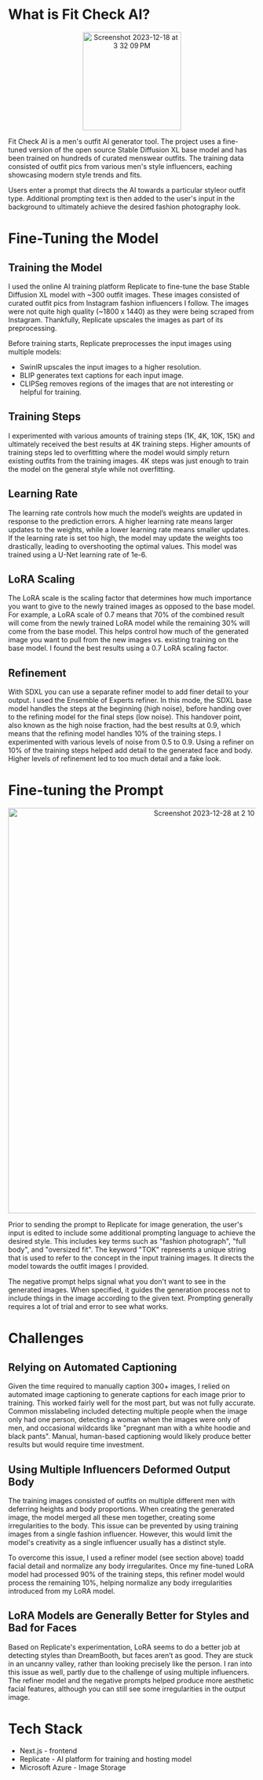 # What is Fit Check AI?

<p align="center">
 <img width="200" alt="Screenshot 2023-12-18 at 3 32 09 PM" src="https://github.com/avakil3/fit-check/assets/94705084/a5c73e0f-5977-4144-831f-0fba24a3449f">
</p>

Fit Check AI is a men's outfit AI generator tool. The project uses a fine-tuned version of the open source Stable Diffusion XL base model and has been trained on hundreds of curated menswear outfits. The training data consisted of outfit pics from various men's style 
influencers, eaching showcasing modern style trends and fits.

Users enter a prompt that directs the AI towards a particular styleor outfit type. Additional prompting text is then added to the user's input in the background to ultimately achieve the desired fashion photography look.

# Fine-Tuning the Model
## Training the Model
I used the online AI training platform Replicate to fine-tune the base Stable Diffusion XL model with ~300 outfit images. These images consisted of curated outfit pics from Instagram fashion influencers I follow. The images were not quite high quality (~1800 x 1440) as they were being scraped from Instagram. Thankfully, Replicate upscales the images as part of its preprocessing.

Before training starts, Replicate preprocesses the input images using multiple models:
 <ul>
        <li>SwinIR upscales the input images to a higher resolution.</li>
        <li>BLIP generates text captions for each input image.</li>
        <li>
          CLIPSeg removes regions of the images that are not interesting or
          helpful for training.
        </li>
</ul>

## Training Steps
I experimented with various amounts of training steps (1K, 4K, 10K, 15K) and ultimately received the best results at 4K training steps. Higher amounts of training steps led to overfitting where the model would simply return existing outfits from the training images. 4K steps was just enough to train the model on the general style while not overfitting.

## Learning Rate
The learning rate controls how much the model’s weights are updated in response to the prediction errors. A higher learning rate means larger updates to the weights, while a lower learning rate means smaller updates. If the learning rate is set too high, the model may update the weights too drastically, leading to overshooting the optimal values. This model was trained using a U-Net learning rate of 1e-6.

## LoRA Scaling
The LoRA scale is the scaling factor that determines how much importance you want to give to the newly trained images as opposed to the base model. For example, a LoRA scale of 0.7 means that 70% of the combined result will come from the newly trained LoRA model while the remaining 30% will come from the base model. This helps control how much of the generated image you want to pull from the new images vs. existing training on the base model. I found the best results using a 0.7 LoRA scaling factor.
## Refinement
With SDXL you can use a separate refiner model to add finer detail to your output. I used the Ensemble of Experts refiner. In this mode, the SDXL base model handles the steps at the beginning (high noise), before handing over to the refining model for the final steps (low noise). This handover point, also known as the high noise fraction, had the best results at 0.9, which means that the refining model handles 10% of the training steps. I experimented with various levels of noise from 0.5 to 0.9. Using a refiner on 10% of the training steps helped add detail to the generated face and body. Higher levels of refinement led to too much detail and a fake look.

# Fine-tuning the Prompt
<p align="center">
<img width="825" alt="Screenshot 2023-12-28 at 2 10 18 PM" src="https://github.com/avakil3/fit-check/assets/94705084/b910402a-1c64-40e1-8171-b358aebe318d">
</p>

 Prior to sending the prompt to Replicate for image generation, the user's input is edited to include some additional prompting language to achieve the desired style. This includes key terms such as "fashion photograph", "full body", and "oversized fit". The keyword "TOK" represents a unique string that is used to refer to the concept in the input training images. It directs the model towards the outfit images I provided.

The negative prompt helps signal what you don't want to see in the generated images. When specified, it guides the generation process not to include things in the image according to the given text. Prompting generally requires a lot of trial and error to see what works.

# Challenges
## Relying on Automated Captioning
 Given the time required to manually caption 300+ images, I relied on automated image captioning to generate captions for each image prior to training. This worked fairly well for the most part, but was not fully accurate. Common misslabeling included detecting multiple people when the image only had one person, detecting a woman when the images were only of men, and occasional wildcards like "pregnant man with a white hoodie and black pants". Manual, human-based captioning would likely produce better results but would require time investment.

## Using Multiple Influencers Deformed Output Body
 The training images consisted of outfits on multiple different men with deferring heights and body proportions. When creating the generated image, the model merged all these men together, creating some irregularities to the body. This issue can be prevented by using training images from a single fashion influencer. However, this would limit the model's creativity as a single influencer usually has a distinct style.

To overcome this issue, I used a refiner model (see section above) toadd facial detail and normalize any body irregularites. Once my fine-tuned LoRA model had processed 90% of the training steps, this refiner model would process the remaining 10%, helping normalize any body irregularities introduced from my LoRA model.

## LoRA Models are Generally Better for Styles and Bad for Faces
Based on Replicate's experimentation, LoRA seems to do a better job at detecting styles than DreamBooth, but faces aren’t as good. They are stuck in an uncanny valley, rather than looking precisely like the person. I ran into this issue as well, partly due to the challenge of using multiple influencers. The refiner model and the negative prompts helped produce more aesthetic facial features, although you can still see some irregularities in the output image.

# Tech Stack
<ul>
  <li>Next.js - frontend</li>
  <li>Replicate - AI platform for training and hosting model</li>
  <li>Microsoft Azure - Image Storage</li>
</ul>


